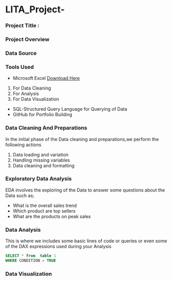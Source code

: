 # LITA_Project-

### Project Title :

### Project Overview 


### Data Source 


### Tools Used
- Microsoft Excel [Download Here](https://www.microsoft.com)
 1. For Data Cleaning
 2. For Analysis
 3. For Data Visualization
  
- SQL-Structured Query Language for Querying of Data
- GitHub for Portfolio Building

### Data Cleaning  And  Preparations
In the initial phase of the Data cleaning and preparations,we perform the following actions
1. Data loading and variation
2. Handling missing variables
3. Data cleaning and formatting
   
### Exploratory Data Analysis
EDA involves the exploring of the Data to answer some questions about the Data such as;
- What is the overall sales trend
- Which product are top sellers
- What are the products on peak sales

### Data Analysis
This is where we includes some basic lines of code or queries or even some of the DAX expressions used during your Analysis 

```SQL
SELECT * from  table 1 
WHERE CONDITION = TRUE 
```
### Data Visualization


